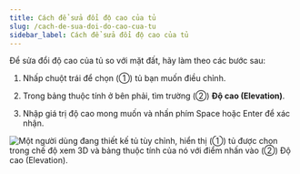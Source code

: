 ```yaml
---
title: Cách để sửa đổi độ cao của tủ
slug: /cach-de-sua-doi-do-cao-cua-tu
sidebar_label: Cách để sửa đổi độ cao của tủ
---
```


Để sửa đổi độ cao của tủ so với mặt đất, hãy làm theo các bước sau:

1. Nhấp chuột trái để chọn (①) tủ bạn muốn điều chỉnh.

2. Trong bảng thuộc tính ở bên phải, tìm trường (②) **Độ cao (Elevation)**.

3. Nhập giá trị độ cao mong muốn và nhấn phím Space hoặc Enter để xác nhận.

![Một người dùng đang thiết kế tủ tùy chỉnh, hiển thị (①) tủ được chọn trong chế độ xem 3D và bảng thuộc tính của nó với điểm nhấn vào (②) Độ cao (Elevation).](https://storage.googleapis.com/jegavn_kb/image_jegavn/298.1.png)